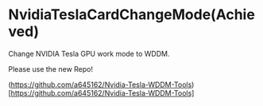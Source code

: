 # NvidiaTeslaCardChangeMode(Achieved)
Change NVIDIA Tesla GPU work mode to WDDM.

Please use the new Repo!

(https://github.com/a645162/Nvidia-Tesla-WDDM-Tools)[https://github.com/a645162/Nvidia-Tesla-WDDM-Tools]
